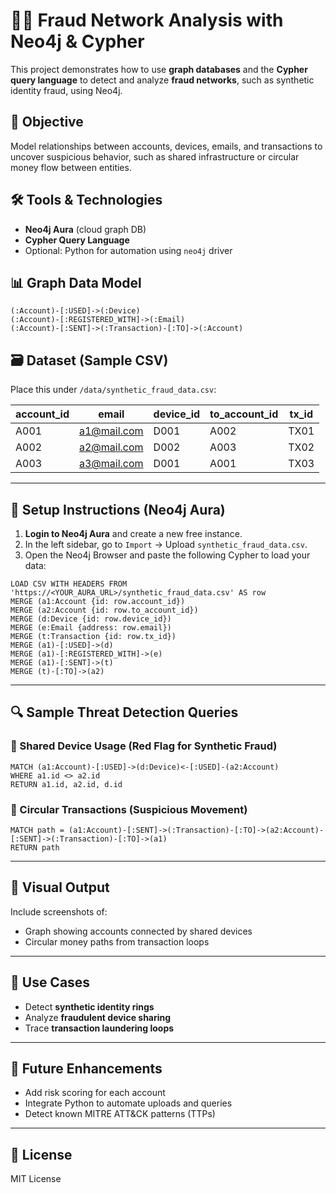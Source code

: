 
# 🕵️‍♂️ Fraud Network Analysis with Neo4j & Cypher

This project demonstrates how to use **graph databases** and the **Cypher query language** to detect and analyze **fraud networks**, such as synthetic identity fraud, using Neo4j.

## 📌 Objective
Model relationships between accounts, devices, emails, and transactions to uncover suspicious behavior, such as shared infrastructure or circular money flow between entities.

## 🛠️ Tools & Technologies
- **Neo4j Aura** (cloud graph DB)
- **Cypher Query Language**
- Optional: Python for automation using `neo4j` driver

## 📊 Graph Data Model

```
(:Account)-[:USED]->(:Device)
(:Account)-[:REGISTERED_WITH]->(:Email)
(:Account)-[:SENT]->(:Transaction)-[:TO]->(:Account)
```

## 🗃️ Dataset (Sample CSV)
Place this under `/data/synthetic_fraud_data.csv`:

| account_id | email        | device_id | to_account_id | tx_id |
|------------|--------------|-----------|---------------|--------|
| A001       | a1@mail.com  | D001      | A002          | TX01   |
| A002       | a2@mail.com  | D002      | A003          | TX02   |
| A003       | a3@mail.com  | D001      | A001          | TX03   |

---

## 🔧 Setup Instructions (Neo4j Aura)

1. **Login to Neo4j Aura** and create a new free instance.
2. In the left sidebar, go to `Import` → Upload `synthetic_fraud_data.csv`.
3. Open the Neo4j Browser and paste the following Cypher to load your data:

```cypher
LOAD CSV WITH HEADERS FROM 'https://<YOUR_AURA_URL>/synthetic_fraud_data.csv' AS row
MERGE (a1:Account {id: row.account_id})
MERGE (a2:Account {id: row.to_account_id})
MERGE (d:Device {id: row.device_id})
MERGE (e:Email {address: row.email})
MERGE (t:Transaction {id: row.tx_id})
MERGE (a1)-[:USED]->(d)
MERGE (a1)-[:REGISTERED_WITH]->(e)
MERGE (a1)-[:SENT]->(t)
MERGE (t)-[:TO]->(a2)
```

---

## 🔍 Sample Threat Detection Queries

### 🔁 Shared Device Usage (Red Flag for Synthetic Fraud)
```cypher
MATCH (a1:Account)-[:USED]->(d:Device)<-[:USED]-(a2:Account)
WHERE a1.id <> a2.id
RETURN a1.id, a2.id, d.id
```

### 🔁 Circular Transactions (Suspicious Movement)
```cypher
MATCH path = (a1:Account)-[:SENT]->(:Transaction)-[:TO]->(a2:Account)-[:SENT]->(:Transaction)-[:TO]->(a1)
RETURN path
```

---

## 📸 Visual Output
Include screenshots of:
- Graph showing accounts connected by shared devices
- Circular money paths from transaction loops

---

## 🧠 Use Cases
- Detect **synthetic identity rings**
- Analyze **fraudulent device sharing**
- Trace **transaction laundering loops**

---

## 🔄 Future Enhancements
- Add risk scoring for each account
- Integrate Python to automate uploads and queries
- Detect known MITRE ATT&CK patterns (TTPs)

---

## 📜 License
MIT License
